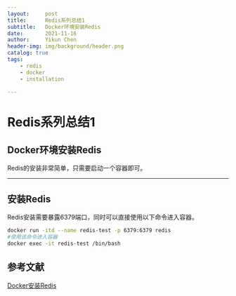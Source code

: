 ```yaml
---
layout:     post
title:      Redis系列总结1
subtitle:   Docker环境安装Redis
date:       2021-11-16
author:     Yikun Chen
header-img: img/background/header.png
catalog: true
tags:
    - redis
    - docker
    - installation

---
```



# Redis系列总结1

Docker环境安装Redis
--

Redis的安装非常简单，只需要启动一个容器即可。

---

## 安装Redis

Redis安装需要暴露6379端口，同时可以直接使用以下命令进入容器。

```bash
docker run -itd --name redis-test -p 6379:6379 redis
#使用该命令进入容器
docker exec -it redis-test /bin/bash
```

参考文献
--

[Docker安装Redis](https://www.runoob.com/docker/docker-install-redis.html)

